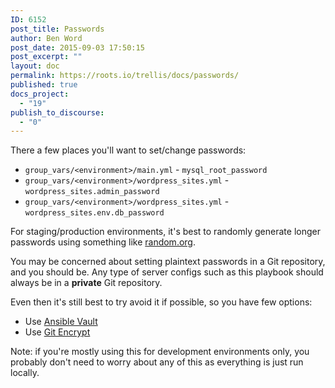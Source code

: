 ```yaml
---
ID: 6152
post_title: Passwords
author: Ben Word
post_date: 2015-09-03 17:50:15
post_excerpt: ""
layout: doc
permalink: https://roots.io/trellis/docs/passwords/
published: true
docs_project:
  - "19"
publish_to_discourse:
  - "0"
---
```

There a few places you'll want to set/change passwords:

* `group_vars/<environment>/main.yml` - `mysql_root_password`
* `group_vars/<environment>/wordpress_sites.yml` - `wordpress_sites.admin_password`
* `group_vars/<environment>/wordpress_sites.yml` - `wordpress_sites.env.db_password`

For staging/production environments, it's best to randomly generate longer passwords using something like [random.org](http://www.random.org/passwords/).

You may be concerned about setting plaintext passwords in a Git repository, and you should be. Any type of server configs such as this playbook should always be in a **private** Git repository.

Even then it's still best to try avoid it if possible, so you have few options:

* Use [Ansible Vault](http://docs.ansible.com/playbooks_vault.html)
* Use [Git Encrypt](https://github.com/shadowhand/git-encrypt)

Note: if you're mostly using this for development environments only, you probably don't need to worry about any of this as everything is just run locally.